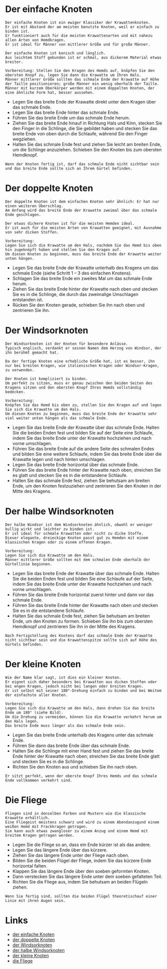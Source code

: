 # Der einfache Knoten

```
Der einfache Knoten ist ein ewiger Klassiker der Krawattenknoten.
Er ist mit Abstand der am meisten benutzte Knoten, weil er einfach zu binden ist.
Er funktioniert auch für die meisten Krawattenarten und mit nahezu allen Arten von Hemdkragen.
Er ist ideal für Männer von mittlerer Größe und für große Männer.

Der einfache Knoten ist konisch und länglich.
Aus leichtem Stoff gebunden ist er schmal, aus dickerem Material etwas breiter.
```

```
Vorbereitung: Stellen Sie den Kragen des Hemds auf, knöpfen Sie den obersten Knopf zu, legen Sie dann die Krawatte um Ihren Hals.
Männer mittlerer Größe sollten das schmale Ende der Krawatte auf Höhe der Taille positionieren; große Männer ein wenig oberhalb der Taille.
Männer mit kurzem Oberkörper werden mit einem doppelten Knoten, der eine ähnliche Form hat, besser aussehen.
```

* Legen Sie das breite Ende der Krawatte direkt unter dem Kragen über das schmale Ende.
* Legen Sie das breite Ende hinter das schmale Ende.
* Führen Sie das breite Ende um das schmale Ende herum.
* Ziehen Sie das breite Ende hinauf in Richtung Hals und Kinn, stecken Sie den Finger in die Schlinge, die Sie gebildet haben und stecken Sie das breite Ende von oben durch die Schlaufe, während Sie den Finger wegziehen.
* Halten Sie das schmale Ende fest und ziehen Sie leicht am breiten Ende, um die Schlinge anzuziehen. Schieben Sie den Knoten bis zum obersten Hemdknopf.

```
Wenn der Knoten fertig ist, darf das schmale Ende nicht sichtbar sein und das breite Ende sollte sich an Ihrem Gürtel befinden.
```

# Der doppelte Knoten

```
Der doppelte Knoten ist dem einfachen Knoten sehr ähnlich: Er hat nur einen weiteren Überschlag.
Am Anfang wird das breite Ende der Krawatte zweimal über das schmale Ende geschlagen.

Der etwas dickere Knoten ist für die meisten Hemden ideal.
Er ist auch für die meisten Arten von Krawatten geeignet, mit Ausnahme von sehr dicken Stoffen.
```

```
Vorbereitung:
Legen Sie sich die Krawatte um den Hals, nachdem Sie das Hemd bis oben hin zugeknöpft haben und stellen Sie den Kragen auf.
Um diesen Knoten zu beginnen, muss das breite Ende der Krawatte weiter unten hängen.
```

* Legen Sie das breite Ende der Krawatte unterhalb des Kragens um das schmale Ende (siehe Schritt 1 – 3 des einfachen Knotens).
* Schlagen Sie das breite Ende ein zweites Mal um das schmale Ende herum.
* Ziehen Sie das breite Ende hinter der Krawatte nach oben und stecken Sie es in die Schlinge, die durch das zweimalige Umschlagen entstanden ist.
* Rücken Sie den Knoten gerade, schieben Sie ihn nach oben und zentrieren Sie ihn.

# Der Windsorknoten

```
Der Windsorknoten ist der Knoten für besondere Anlässe.
Typisch englisch, verdankt er seinen Namen dem Herzog von Windsor, der ihn berühmt gemacht hat.

Da der fertige Knoten eine erhebliche Größe hat, ist es besser, ihn nur bei breiten Kragen, wie italienischen Kragen oder Windsor-Kragen, zu verwenden.

Der Knoten ist kompliziert zu binden.
Um perfekt zu sitzen, muss er genau zwischen den beiden Seiten des Kragens sitzen und den obersten Knopf Ihres Hemds vollständig bedecken.
```

```
Vorbereitung:
Knöpfen Sie das Hemd bis oben zu, stellen Sie den Kragen auf und legen Sie sich die Krawatte um den Hals.
Um diesen Knoten zu beginnen, muss das breite Ende der Krawatte sehr viel weiter unten hängen als das schmale Ende.
```

* Legen Sie das breite Ende der Krawatte über das schmale Ende. Halten Sie die beiden Enden fest und bilden Sie auf der Seite eine Schlaufe, indem Sie das breite Ende unter der Krawatte hochziehen und nach vorne umschlagen.
* Führen Sie das breite Ende auf die andere Seite des schmalen Endes und bilden Sie eine weitere Schlaufe, indem Sie das breite Ende über die Krawatte legen und nach hinten umschlagen.
* Legen Sie das breite Ende horizontal über das schmale Ende.
* Führen Sie das breite Ende hinter der Krawatte nach oben, streichen Sie es glatt und stecken Sie es in die entstandene Schlaufe.
* Halten Sie das schmale Ende fest, ziehen Sie behutsam am breiten Ende, um den Knoten festzuziehen und zentrieren Sie den Knoten in der Mitte des Kragens.

# Der halbe Windsorknoten

```
Der halbe Windsor ist dem Windsorknoten ähnlich, obwohl er weniger bullig wirkt und leichter zu binden ist.
Er ist ideal für schmale Krawatten oder nicht zu dicke Stoffe.
Dieser elegante, dreieckige Knoten passt gut zu Hemden mit einem klassischen Kragen oder zu einem offenen Kragen.
```

```
Vorbereitung:
Legen Sie sich die Krawatte um den Hals.
Männer mittlerer Größe sollten mit dem schmalen Ende oberhalb der Gürtellinie beginnen.
```

* Legen Sie das breite Ende der Krawatte über das schmale Ende. Halten Sie die beiden Enden fest und bilden Sie eine Schlaufe auf der Seite, indem Sie das breite Ende unter der Krawatte hochziehen und nach vorne umschlagen.
* Führen Sie das breite Ende horizontal zuerst hinter und dann vor das schmale Ende.
* Führen Sie das breite Ende hinter der Krawatte nach oben und stecken Sie es in die entstandene Schlaufe.
* Halten Sie das schmale Ende fest, ziehen Sie behutsam am breiten Ende, um den Knoten zu formen. Schieben Sie ihn bis zum obersten Hemdknopf und zentrieren Sie ihn in der Mitte des Kragens.

```
Nach Fertigstellung des Knotens darf das schmale Ende der Krawatte nicht sichtbar sein und die Krawattenspitze sollte sich auf Höhe des Gürtels befinden.
```

# Der kleine Knoten

```
Wie der Name klar sagt, ist dies ein kleiner Knoten.
Er eignet sich daher besonders bei Krawatten aus dicken Stoffen oder bei engen Kragen, jedoch nicht bei langen oder breiten Kragen.
Er ist selbst mit seiner 180°-Drehung einfach zu binden und bei Weitem der einfachste aller Knoten.
```

```
Vorbereitung:
Legen Sie sich die Krawatte um den Hals, dann drehen Sie das breite Ende um 180° (siehe Bild).
Um die Drehung zu vermeiden, können Sie die Krawatte verkehrt herum um den Hals legen.
Das breite Ende muss länger als das schmale Ende sein.
```

* Legen Sie das breite Ende unterhalb des Kragens unter das schmale Ende.
* Führen Sie dann das breite Ende über das schmale Ende.
* Halten Sie die Schlinge mit einer Hand fest und ziehen Sie das breite Ende hinter der Krawatte nach oben; streichen Sie das breite Ende glatt und stecken Sie es in die Schlinge.
* Richten Sie den Knoten aus und schieben Sie ihn nach oben.

```
Er sitzt perfekt, wenn der oberste Knopf Ihres Hemds und das schmale Ende vollkommen verkehrt sind.
```

# Die Fliege

```
Fliegen sind in denselben Farben und Mustern wie die klassische Krawatte erhältlich.
Eine Fliegeist meistens schwarz und wird zu einem Abendanzugund einem weißen Hemd mit Frackkragen getragen.
Sie kann auch etwas zwangloser zu einem Anzug und einem Hemd mit breitem Kragen getragen werden.
```

* Legen Sie die Fliege so an, dass ein Ende kürzer ist als das andere.
* Legen Sie das längere Ende über das kürzere.
* Ziehen Sie das längere Ende unter der Fliege nach oben.
* Bilden Sie die beiden Flügel der Fliege, indem Sie das kürzere Ende horizontal falten.
* Klappen Sie das längere Ende über den soeben geformten Knoten.
* Dann verstecken Sie das längere Ende unter dem soeben gefalteten Teil.
* Richten Sie die Fliege aus, indem Sie behutsam an beiden Flügeln ziehen.

```
Wenn Sie fertig sind, sollten die beiden Flügel theoretischauf einer Linie mit ihren Augen sein.
```

# Links

* [der einfache Knoten](http://www.krawatte-binden.com/einfache-knoten.html)
* [der doppelte Knoten](http://www.krawatte-binden.com/doppelte-knoten.html)
* [der Windsorknoten](http://www.krawatte-binden.com/windsorknoten.html)
* [der halbe Windsorknoten](http://www.krawatte-binden.com/halbe-windsor.html)
* [der kleine Knoten](http://www.krawatte-binden.com/kleine-knoten.html)
* [die Fliege](http://www.krawatte-binden.com/fliege.html)

